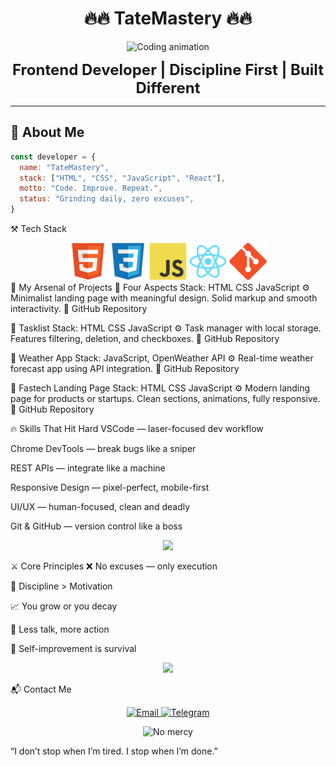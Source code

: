 <h1 align="center">🔥🔥 TateMastery 🔥🔥</h1>

<p align="center">
  <img src="https://media.giphy.com/media/qgQUggAC3Pfv687qPC/giphy.gif" alt="Coding animation" width="600" />
</p>

<p align="center">
  <b style="font-size:24px;">Frontend Developer | Discipline First | Built Different</b>
</p>

---

## 🧠 About Me

```js
const developer = {
  name: "TateMastery",
  stack: ["HTML", "CSS", "JavaScript", "React"],
  motto: "Code. Improve. Repeat.",
  status: "Grinding daily, zero excuses",
}
```
⚒️ Tech Stack
<div align="center"> <img alt="HTML5" src="https://raw.githubusercontent.com/devicons/devicon/master/icons/html5/html5-original.svg" width="60" /> <img alt="CSS3" src="https://raw.githubusercontent.com/devicons/devicon/master/icons/css3/css3-original.svg" width="60" /> <img alt="JavaScript" src="https://raw.githubusercontent.com/devicons/devicon/master/icons/javascript/javascript-original.svg" width="60" /> <img alt="React" src="https://raw.githubusercontent.com/devicons/devicon/master/icons/react/react-original.svg" width="60" /> <img alt="Git" src="https://raw.githubusercontent.com/devicons/devicon/master/icons/git/git-original.svg" width="60" /> </div>
🚀 My Arsenal of Projects
🔹 Four Aspects
Stack: HTML CSS JavaScript
⚙️ Minimalist landing page with meaningful design. Solid markup and smooth interactivity.
📂 GitHub Repository

🔹 Tasklist
Stack: HTML CSS JavaScript
⚙️ Task manager with local storage. Features filtering, deletion, and checkboxes.
📂 GitHub Repository

🔹 Weather App
Stack: JavaScript, OpenWeather API
⚙️ Real-time weather forecast app using API integration.
📂 GitHub Repository

🔹 Fastech Landing Page
Stack: HTML CSS JavaScript
⚙️ Modern landing page for products or startups. Clean sections, animations, fully responsive.
📂 GitHub Repository


🔥 Skills That Hit Hard
VSCode — laser-focused dev workflow

Chrome DevTools — break bugs like a sniper

REST APIs — integrate like a machine

Responsive Design — pixel-perfect, mobile-first

UI/UX — human-focused, clean and deadly

Git & GitHub — version control like a boss

<p align="center"> <img src="https://media.giphy.com/media/l41lFw057lAJQMwg0/giphy.gif" width="500"/> </p>
⚔️ Core Principles
❌ No excuses — only execution

💪 Discipline > Motivation

📈 You grow or you decay

🚫 Less talk, more action

🧠 Self-improvement is survival

<p align="center"> <img src="https://media.giphy.com/media/iIqmM5tTjmpOB9mpbn/giphy.gif" width="600" /> </p>
📬 Contact Me
<p align="center"> <a href="mailto:jbrodi766@gmail.com"> <img src="https://img.shields.io/badge/Email-jbrodi766%40gmail.com-D14836?style=for-the-badge&logo=gmail&logoColor=white" alt="Email"> </a> <a href="https://t.me/phantom_assasin7"> <img src="https://img.shields.io/badge/Telegram-%40phantom_assasin7-0088cc?style=for-the-badge&logo=telegram&logoColor=white" alt="Telegram"> </a> </p>
<p align="center"> <img src="https://media.giphy.com/media/Hj7s2F6zE1I1m/giphy.gif" width="400" alt="No mercy" /> </p>
“I don’t stop when I’m tired. I stop when I’m done.”

